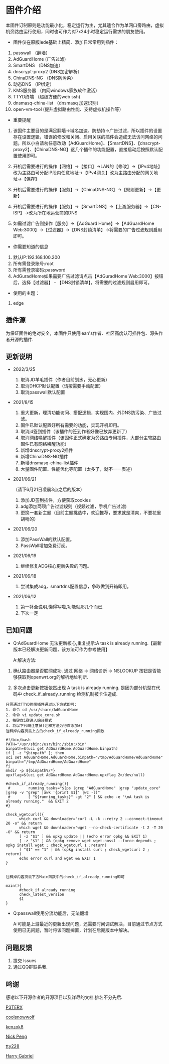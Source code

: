 # 固件介绍

本固件订制原则是功能最小化，稳定运行为主，尤其适合作为单网口旁路由，虚拟机旁路由运行使用，同时也可作为对7x24小时稳定运行需求的朋友使用。

- 固件仅在原版lede基础上精简、添加日常常用到插件：

1. passwall              （翻墙）
2. AdGuardHome           (广告过滤)
3. SmartDNS              （DNS加速）
4. dnscrypt-proxy2       (DNS加密解析）
5. ChinaDNS-NG           （DNS防污染）
6. 动态DNS               （IP绑定）
7. KMS服务器             （内网windows家族软件激活）
8. TTYD终端              （超级方便的web ssh)
9. dnsmasq-china-list   （dnsmasq 加速识别）
10. open-vm-tool         (提升虚拟路由性能、支持虚拟机操作等）

- 重要提醒

 1. 该固件主要目的是满足翻墙->域名加速、防劫持->广告过滤，所以插件的设置存在设置逻辑，错误的修改和关闭、启用关联的插件会造成无法访问网络的问题。所以小白请勿任意改动【AdGuardHome】、【SmartDNS】、【dnscrypt-proxy2】、【ChinaDNS-NG】这几个插件的功能配置，直接启动后按照默认配置使用即可。
 
 2. 开机后需要进行的操作【网络】->【接口】->LAN的【修改】->【IPv4地址】改为主路由可分配IP段内任意地址->【IPv4网关】改为主路由分配的网关地址->【保存】
 
 3. 开机后需要进行的操作【服务】->【ChinaDNS-NG】->【规则更新】->【更新】
 
 4. 开机后需要进行的操作【服务】->【SmartDNS】->【上游服务器】->【CN-ISP】->改为所在地运营商的DNS
 
 5. 如需过滤广告则操作【服务】->【AdGuard Home】->【AdGuardHome Web:3000】->【过滤器】->【DNS封锁清单】->将需要的广告过滤规则启用即可。
  
- 你需要知道的信息

1. 默认IP:192.168.100.200
2. 所有需登录账号:root
3. 所有需登录密码:password
4. AdGuradHome如果需要广告过滤请点击【AdGuradHome Web:3000】按钮后，选择【过滤器】 - 【DNS封锁清单】，将需要的过滤规则启用即可。

- 使用的主题：

1. edge

## 插件源

为保证固件的绝对安全，本固件只使用lean's作者、社区高度认可插件包、源头作者开源的插件.

## 更新说明
- 2022/3/25

  1. 取消JD羊毛插件（作者目前划水，无心更新）
  2. 取消DHCP默认配置（请按需要手动配置）
  3. 取消passwall默认配置
 
- 2021/8/15

  1. 重大更新，理清功能访问、搭配逻辑，实现国内、外DNS防污染、广告过滤。
  2. 固件已默认配置好所有需要的功能，实现开机即用。
  3. 取消jd签到插件（该插件的签到作者好像已放弃更新了）
  4. 取消网络唤醒插件（该固件正式确定为旁路由专用插件，大部分主软路由固件已有网络唤醒功能）
  5. 新增dnscrypt-proxy2插件
  6. 新增ChinaDNS-NG插件
  7. 新增dnsmasq-china-list插件
  8. 大量固件配置、性能优化等配置（太多了，就不一一表述）

- 2021/06/21

  （请下6月21日凌晨3点之后的版本）
  1. 添加JD签到插件，方便获取cookies
  2. adg添加两项广告过滤规则（视频过滤，手机广告过滤)
  3. 更换一套新主题（目前主题挑选中，欢迎推荐，要求就是清爽，不要花里胡哨的）

- 2021/06/20

  1. 添加PassWall的默认配置。
  2. PassWall增加免费订阅。

- 2021/06/19

  1. 继续修复ADG核心更新失败的问题。

- 2021/06/18

  1. 尝试集成adg，smartdns配置信息，争取做到开箱即用。

- 2021/06/12

  1. 第一补全说明,懒得写啦,功能就那几个而已.
  2. 下次一定


## 已知问题

- Q:AdGuardHome 无法更新核心,重复提示:A task is already running.【最新版本已经解决更新问题，该方法可作为参考使用】

  A:解决方法:

1. 确认路由器是否联网成功.
  通过 网络 -> 网络诊断 -> NSLOOKUP 按钮是否能够获取到openwrt.org的解析地址判断.

2. 多次点击更新按钮依然出现 A task is already running. 是因为部分机型在代码中 check_if_already_running 检测机制被卡住造成.

  ```shell
  只需通过TTYD终端插件通过以下方式即可:
  1. 命令 cd /usr/share/AdGuardHome
  2. 命令 vi update_core.sh
  3. 按键盘i键进入编译模式
  4. 将以下代码注意掉(注释方法为行首添加#)
  注释掉内容页最上方的check_if_already_running函数

  #!/bin/bash
  PATH="/usr/sbin:/usr/bin:/sbin:/bin"
  binpath=$(uci get AdGuardHome.AdGuardHome.binpath)
  if [ -z "$binpath" ]; then
  uci set AdGuardHome.AdGuardHome.binpath="/tmp/AdGuardHome/AdGuardHome"
  binpath="/tmp/AdGuardHome/AdGuardHome"
  fi
  mkdir -p ${binpath%/*}
  upxflag=$(uci get AdGuardHome.AdGuardHome.upxflag 2>/dev/null)

  #check_if_already_running(){
   #        running_tasks="$(ps |grep "AdGuardHome" |grep "update_core" |grep -v "grep" |awk '{print $1}' |wc -l)"
   #        [ "${running_tasks}" -gt "2" ] && echo -e "\nA task is already running."  && EXIT 2
  #}

  check_wgetcurl(){
        which curl && downloader="curl -L -k --retry 2 --connect-timeout 20 -o" && return
        which wget && downloader="wget --no-check-certificate -t 2 -T 20 -O" && return
        [ -z "$1" ] && opkg update || (echo error opkg && EXIT 1)
        [ -z "$1" ] && (opkg remove wget wget-nossl --force-depends ; opkg install wget ; check_wgetcurl 1 ;return)
        [ "$1" == "1" ] && (opkg install curl ; check_wgetcurl 2 ; return)
        echo error curl and wget && EXIT 1
  }


  注释掉内容页最下方Main函数中的check_if_already_running即可

  main(){  
        #check_if_already_running                                       
        check_latest_version
        $1
  }
  ```
 
 - Q:passwall使用分流功能后，无法翻墙
   
   A:可能是上游最近的更新出现问题，还需要时间调试解决，目前通过节点方式使用已无问题，暂时将该问题搁置，计划在后期版本中解决。

## 问题反馈

1. 提交 lssues
2. 通过QQ群联系我.

## 鸣谢

感谢以下开源作者的开源项目以及详尽的文档,排名不分先后.

[P3TERX](https://github.com/P3TERX)

[coolsnowwolf](https://github.com/coolsnowwolf)

[kenzok8](https://github.com/kenzok8)

[Nick Peng](https://github.com/pymumu)

[tty228](https://github.com/tty228)

[Harry Gabriel](https://github.com/ozon)
